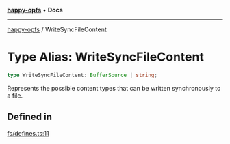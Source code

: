[**happy-opfs**](../README.md) • **Docs**

***

[happy-opfs](../README.md) / WriteSyncFileContent

# Type Alias: WriteSyncFileContent

```ts
type WriteSyncFileContent: BufferSource | string;
```

Represents the possible content types that can be written synchronously to a file.

## Defined in

[fs/defines.ts:11](https://github.com/JiangJie/happy-opfs/blob/a6314c4612c605f77895adcb9d6d91abcaafaa7d/src/fs/defines.ts#L11)
